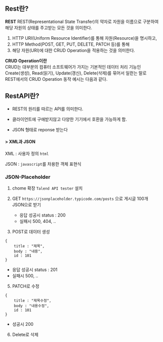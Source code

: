 
## Rest란?

**REST** 
	REST(Representational State Transfer)의 약자로 자원을 이름으로 구분하여 해당 자원의 상태를 주고받는 모든 것을 의미한다.

1. HTTP URI(Uniform Resource Identifier)를 통해 자원(Resource)을 명시하고,
2. HTTP Method(POST, GET, PUT, DELETE, PATCH 등)를 통해
3. 해당 자원(URI)에 대한 CRUD Operation을 적용하는 것을 의미한다.

**CRUD Operation이란**  
	CRUD는 대부분의 컴퓨터 소프트웨어가 가지는 기본적인 데이터 처리 기능인 Create(생성), Read(읽기), Update(갱신), Delete(삭제)를 묶어서 일컫는 말로   
	REST에서의 CRUD Operation 동작 예시는 다음과 같다.



## RestAPI란?

- REST의 원리를 따르는 API를 의미한다.

- 클라이언트에 구애받지않고 다양한 기기에서 호환을 가능하게 함.

- JSON 형태로 reponse 받는다
#### > XML과 JSON
 XML : 사용자 정의 `html`

JSON : `javascript`를 차용한 객체 표현식


### JSON-Placeholder

1. chome 확장 `Talend API tester` 설치

2. GET `https://jsonplaceholder.typicode.com/posts` 으로 게시글 100개 JSON으로 받기
	- 응답 성공시 status : 200 
	- 실패시 500, 404, ..

4. POST로 데이터 생성
```
{
	title : "제목",
	body : "내용",
	id : 101
}
```
- 응답 성공시 status : 201
- 실패시 500, ..

5. PATCH로 수정
```
{
	title : "제목수정",
	body : "내용수정",
	id : 101
}
```
- 성공시 200

6. Delete로 삭제
